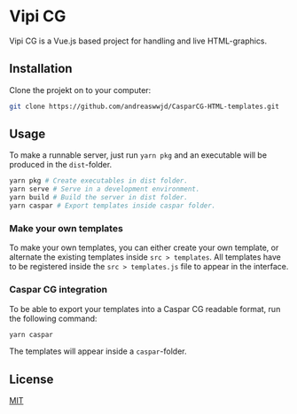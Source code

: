 # Vipi CG

Vipi CG is a Vue.js based project for handling and live HTML-graphics.

## Installation

Clone the projekt on to your computer:

```bash
git clone https://github.com/andreaswwjd/CasparCG-HTML-templates.git
```

## Usage

To make a runnable server, just run ```yarn pkg``` and an executable will be produced in the ```dist```-folder. 

```bash
yarn pkg # Create executables in dist folder.
yarn serve # Serve in a development environment.
yarn build # Build the server in dist folder.
yarn caspar # Export templates inside caspar folder.
```

### Make your own templates

To make your own templates, you can either create your own template, or alternate the existing templates inside ```src > templates```. All templates have to be registered inside the ```src > templates.js``` file to appear in the interface. 

### Caspar CG integration

To be able to export your templates into a Caspar CG readable format, run the following command:
```bash
yarn caspar
```
The templates will appear inside a ```caspar```-folder.


## License
[MIT](https://choosealicense.com/licenses/mit/)